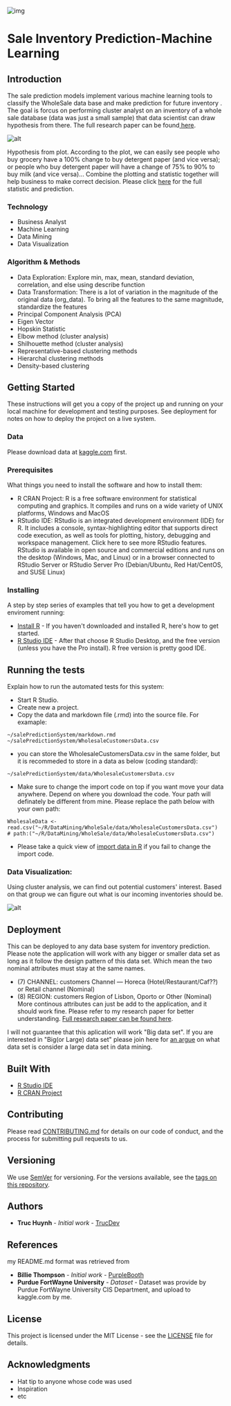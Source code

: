 ![img](https://github.com/jackyhuynh/data_science_and_visualization/blob/main/R_inventory_prediction/images/Forecast_Inventory_Levels.jpg)

# Sale Inventory Prediction-Machine Learning

## Introduction
The sale prediction models implement various machine learning tools to classify the WholeSale data base and make prediction for future inventory
. The goal is forcus on performing cluster analyst on an inventory of a whole sale database (data was just a small sample) that data scientist can draw hypothesis from there. The full research paper can be found[ here](https://github.com/jackyhuynh/data_science_and_visualization/blob/main/R_inventory_prediction/src/Markdown-WholeSale.pdf).

![alt](https://github.com/jackyhuynh/data_science_and_visualization/blob/main/R_inventory_prediction/images/1.PNG)

Hypothesis from plot. According to the plot, we can easily see people who buy grocery have a 100% change to buy detergent paper (and vice versa); or people who buy detergent paper will have a change of 75% to 90% to buy milk (and vice versa)... Combine the plotting and statistic together will help business to make correct decision. Please click [here](https://github.com/jackyhuynh/data_science_and_visualization/blob/main/R_inventory_prediction/images/Markdown-WholeSale.pdf) for the full statistic and prediction. 

### Technology
* Business Analyst
* Machine Learning
* Data Mining
* Data Visualization

### Algorithm & Methods
* Data Exploration: Explore min, max, mean, standard deviation, correlation, and else using describe function
* Data Transformation: There is a lot of variation in the magnitude of the original data (org_data). To bring all the features to the same magnitude, standardize the features
* Principal Component Analysis (PCA)
* Eigen Vector
* Hopskin Statistic
* Elbow method (cluster analysis)
* Shilhouette method (cluster analysis)
* Representative-based clustering methods
* Hierarchal clustering methods
* Density-based clustering 

## Getting Started
These instructions will get you a copy of the project up and running on your local machine for development and testing purposes. See deployment for notes on how to deploy the project on a live system.

### Data
Please download data at [kaggle.com](https://www.kaggle.com/truchuynh87/wholesalecustomersdata) first.

### Prerequisites
What things you need to install the software and how to install them:
- R CRAN Project: R is a free software environment for statistical computing and graphics. It compiles and runs on a wide variety of UNIX platforms, Windows and MacOS
- RStudio IDE: RStudio is an integrated development environment (IDE) for R. It includes a console, syntax-highlighting editor that supports direct code execution, as well as tools for plotting, history, debugging and workspace management. Click here to see more RStudio features. RStudio is available in open source and commercial editions and runs on the desktop (Windows, Mac, and Linux) or in a browser connected to RStudio Server or RStudio Server Pro (Debian/Ubuntu, Red Hat/CentOS, and SUSE Linux)

### Installing

A step by step series of examples that tell you how to get a development enviroment running:
* [Install R](https://www.r-project.org/) - If you haven't downloaded and installed R, here's how to get started.
* [R Studio IDE](https://rstudio.com/products/rstudio/#:~:text=RStudio%20Take%20control%20of%20your%20R%20code%20RStudio,tools%20for%20plotting,%20history,%20debugging%20and%20workspace%20management.) - After that choose R Studio Desktop, and the free version (unless you have the Pro install). R free version is pretty good IDE.


## Running the tests

Explain how to run the automated tests for this system:
- Start R Studio.
- Create new a project.
- Copy the data and markdown file (.rmd) into the source file. For examaple:
```
~/salePredictionSystem/markdown.rmd
~/salePredictionSystem/WholesaleCustomersData.csv
```

- you can store the WholesaleCustomersData.csv in the same folder, but it is recommeded to store in a data as below (coding standard):
```
~/salePredictionSystem/data/WholesaleCustomersData.csv
```

- Make sure to change the import code on top if you want move your data anywhere. Depend on where you download the code. Your path will definately be different from mine. Please replace the path below with your own path:
```
WholesaleData <- read.csv("~/R/DataMining/WholeSale/data/WholesaleCustomersData.csv")
# path:("~/R/DataMining/WholeSale/data/WholesaleCustomersData.csv")
```

- Please take a quick view of [import data in R](https://support.rstudio.com/hc/en-us/articles/218611977-Importing-Data-with-RStudio?mobile_site=true) if you fail to change the import code.

### Data Visualization:

Using cluster analysis, we can find out potential customers' interest. Based on that group we can figure out what is our incoming inventories should be.

![alt](https://github.com/jackyhuynh/data_science_and_visualization/blob/main/R_inventory_prediction/images/2.PNG)


## Deployment
This can be deployed to any data base system for inventory prediction. Please note the application will work with any bigger or smaller data set as long as it follow the design pattern of this data set. Which mean the two nominal attributes must stay at the same names. 
- (7) CHANNEL: customers Channel — Horeca (Hotel/Restaurant/Caf??) or Retail channel (Nominal) 
- (8) REGION: customers Region of Lisbon, Oporto or Other (Nominal)
More continous attributes can just be add to the application, and it should work fine. Please refer to my research paper for better understanding. [Full research paper can be found here](https://github.com/jackyhuynh/salePredictionModels-dataMining/blob/main/src/Markdown-WholeSale.pdf).

I will not guarantee that this aplication will work "Big data set". If you are interested in "Big(or Large) data set" please join here for [an argue](https://www.researchgate.net/post/How-much-data-is-considered-to-be-small-data-Large-data-in-data-mining) on what data set is consider a large data set in data mining.

## Built With

* [R Studio IDE](https://rstudio.com/products/rstudio/#:~:text=RStudio%20Take%20control%20of%20your%20R%20code%20RStudio,tools%20for%20plotting,%20history,%20debugging%20and%20workspace%20management.) 
* [R CRAN Project](https://www.r-project.org/)

## Contributing

Please read [CONTRIBUTING.md](https://gist.github.com/PurpleBooth/b24679402957c63ec426) for details on our code of conduct, and the process for submitting pull requests to us.

## Versioning

We use [SemVer](http://semver.org/) for versioning. For the versions available, see the [tags on this repository](https://github.com/your/project/tags). 

## Authors

* **Truc Huynh** - *Initial work* - [TrucDev](https://github.com/jackyhuynh)

## References
my README.md format was retrieved from
* **Billie Thompson** - *Initial work* - [PurpleBooth](https://github.com/PurpleBooth)
* **Purdue FortWayne University** - *Dataset* - Dataset was provide by Purdue FortWayne University CIS Department, and upload to kaggle.com by me.

## License

This project is licensed under the MIT License - see the [LICENSE](LICENSE) file for details.

## Acknowledgments

* Hat tip to anyone whose code was used
* Inspiration
* etc


